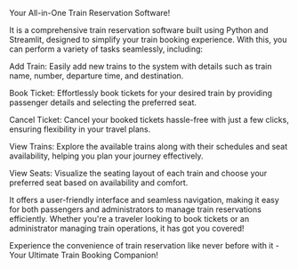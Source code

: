 Your All-in-One Train Reservation Software!

It is a comprehensive train reservation software built using Python and Streamlit, designed to simplify your train booking experience. With this, you can perform a variety of tasks seamlessly, including:

Add Train: Easily add new trains to the system with details such as train name, number, departure time, and destination.

Book Ticket: Effortlessly book tickets for your desired train by providing passenger details and selecting the preferred seat.

Cancel Ticket: Cancel your booked tickets hassle-free with just a few clicks, ensuring flexibility in your travel plans.

View Trains: Explore the available trains along with their schedules and seat availability, helping you plan your journey effectively.

View Seats: Visualize the seating layout of each train and choose your preferred seat based on availability and comfort.

It offers a user-friendly interface and seamless navigation, making it easy for both passengers and administrators to manage train reservations efficiently. Whether you're a traveler looking to book tickets or an administrator managing train operations, it has got you covered!

Experience the convenience of train reservation like never before with it - Your Ultimate Train Booking Companion!

